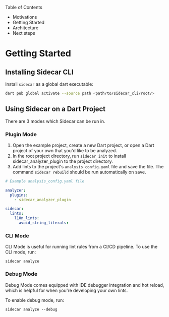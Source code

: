 Table of Contents


- Motivations
- Getting Started
- Architecture
- Next steps


# Getting Started


## Installing Sidecar CLI 

Install ```sidecar``` as a global dart executable:

```sh
dart pub global activate --source path <path/to/sidecar_cli/root/>
```

## Using Sidecar on a Dart Project

There are 3 modes which Sidecar can be run in.

### Plugin Mode

1. Open the example project, create a new Dart project, or open a Dart project of your own that you'd like to be analyzed.
2. In the root project directory, run ```sidecar init``` to install sidecar_analyzer_plugin to the project directory.
3. Add lints to the project's ```analysis_config.yaml``` file and save the file. The command ```sidecar rebuild``` should be run automatically on save.


```yaml
# Example analysis_config.yaml file

analyzer:
  plugins:
    - sidecar_analyzer_plugin

sidecar:
  lints:
    l10n_lints:
      avoid_string_literals:
```
### CLI Mode

CLI Mode is useful for running lint rules from a CI/CD pipeline. To use the CLI mode, run:

```sidecar analyze```

### Debug Mode

Debug Mode comes equipped with IDE debugger integration and hot reload, which is helpful for when you're developing your own lints.

To enable debug mode, run:

```sidecar analyze --debug```

